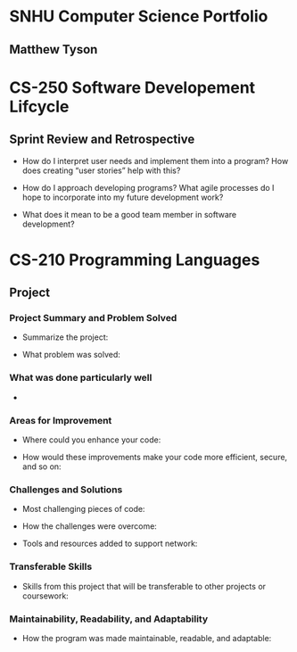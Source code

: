 # SNHU Computer Science Portfolio
## Matthew Tyson

# CS-250 Software Developement Lifcycle
## Sprint Review and Retrospective

- How do I interpret user needs and implement them into a program? How does creating “user stories” help with this?

- How do I approach developing programs? What agile processes do I hope to incorporate into my future development work?

- What does it mean to be a good team member in software development?

# CS-210 Programming Languages
## Project

### Project Summary and Problem Solved

- Summarize the project: 


- What problem was solved: 


### What was done particularly well

- 

### Areas for Improvement

- Where could you enhance your code:
  

- How would these improvements make your code more efficient, secure, and so on:
  

### Challenges and Solutions

- Most challenging pieces of code:
  

- How the challenges were overcome:
  

- Tools and resources added to support network:
  

### Transferable Skills

- Skills from this project that will be transferable to other projects or coursework:
  

### Maintainability, Readability, and Adaptability

- How the program was made maintainable, readable, and adaptable:
  
